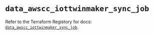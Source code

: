 # `data_awscc_iottwinmaker_sync_job`

Refer to the Terraform Registory for docs: [`data_awscc_iottwinmaker_sync_job`](https://registry.terraform.io/providers/hashicorp/awscc/0.70.0/docs/data-sources/iottwinmaker_sync_job).
